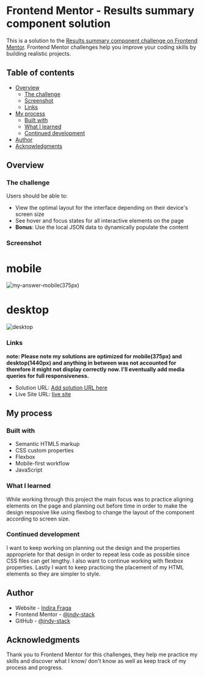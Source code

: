 # Frontend Mentor - Results summary component solution

This is a solution to the [Results summary component challenge on Frontend Mentor](https://www.frontendmentor.io/challenges/results-summary-component-CE_K6s0maV). Frontend Mentor challenges help you improve your coding skills by building realistic projects. 

## Table of contents

- [Overview](#overview)
  - [The challenge](#the-challenge)
  - [Screenshot](#screenshot)
  - [Links](#links)
- [My process](#my-process)
  - [Built with](#built-with)
  - [What I learned](#what-i-learned)
  - [Continued development](#continued-development)
- [Author](#author)
- [Acknowledgments](#acknowledgments)


## Overview

### The challenge

Users should be able to:

- View the optimal layout for the interface depending on their device's screen size
- See hover and focus states for all interactive elements on the page
- **Bonus**: Use the local JSON data to dynamically populate the content

### Screenshot
# mobile
![my-answer-mobile(375px)](https://github.com/indy-stack/summaryComponent/assets/74520336/c0a12f51-0a46-4f59-8deb-9c8621ce4f32)
# desktop
![desktop](https://github.com/indy-stack/summaryComponent/assets/74520336/6adec657-21a6-40c2-9e87-a64d544e28cb)


### Links
**note: Please note my solutions are optimized for mobile(375px) and desktop(1440px) and anything in between was not accounted for therefore it
might not display correctly now. I'll eventually add media queries for full responsiveness.**
- Solution URL: [Add solution URL here](https://your-solution-url.com)
- Live Site URL: [live site](https://indy-stack.github.io/summaryComponent/)

## My process

### Built with

- Semantic HTML5 markup
- CSS custom properties
- Flexbox
- Mobile-first workflow
- JavaScript

### What I learned

While working through this project the main focus was to practice aligning elements on the page and planning out before time in order to make the design resposive like using flexbog to change the layout of the component according to screen size.


### Continued development

I want to keep working on planning out the design and the properties appropriete for that design in order to repeat less code as possible since CSS files can get lengthy. I also want to continue working with flexbox properties. Lastly I want to keep practicing the placement of my HTML elements so they are simpler to style.


## Author

- Website - [Indira Fraga](https://indy-stack.github.io/Personal-Portfolio/)
- Frontend Mentor - [@indy-stack](https://www.frontendmentor.io/profile/indy-stack)
- GitHub - [@indy-stack](https://github.com/indy-stack)


## Acknowledgments

Thank you to Frontend Mentor for this challenges, they help me practice my skills and discover what I know/ don't know as well as keep track of my process and progress.
